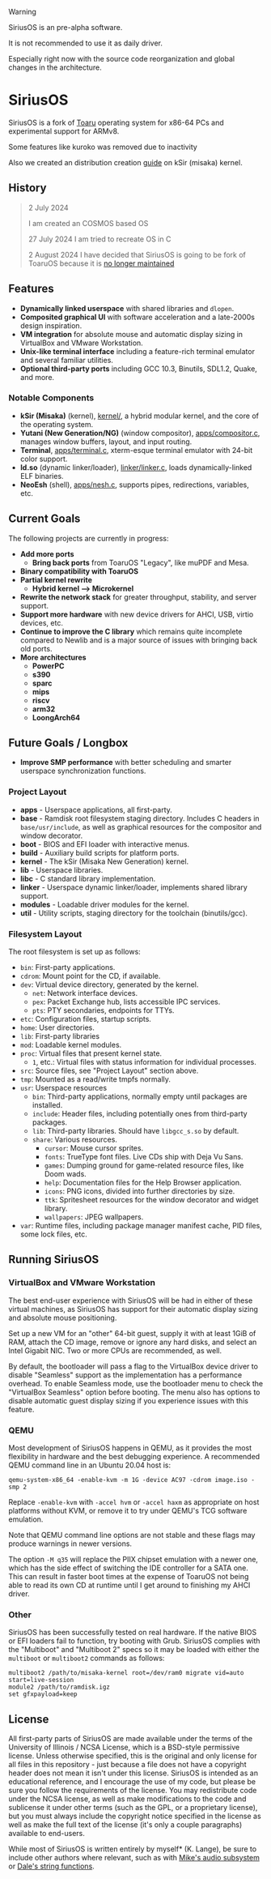 > [!WARNING]
> SiriusOS is an pre-alpha software.
>
> It is not recommended to use it as daily driver.
>
> Especially right now with the source code reorganization and global changes in the architecture.

# SiriusOS

SiriusOS is a fork of [Toaru](https://github.com/klange/toaruos) operating system for x86-64 PCs and experimental support for ARMv8.

Some features like kuroko was removed due to inactivity

Also we created an distribution creation [guide](docs/CreatingDistribution.md) on kSir (misaka) kernel.

## History

> 2 July 2024
>
> I am created an COSMOS based OS
>
> 27 July 2024
> I am tried to recreate OS in C
>
> 2 August 2024
> I have decided that SiriusOS is going to be fork of ToaruOS because it is [no longer maintained](https://en.wikipedia.org/wiki/ToaruOS#History)

## Features

- **Dynamically linked userspace** with shared libraries and `dlopen`.
- **Composited graphical UI** with software acceleration and a late-2000s design inspiration.
- **VM integration** for absolute mouse and automatic display sizing in VirtualBox and VMware Workstation.
- **Unix-like terminal interface** including a feature-rich terminal emulator and several familiar utilities.
- **Optional third-party ports** including GCC 10.3, Binutils, SDL1.2, Quake, and more.

### Notable Components

- **kSir (Misaka)** (kernel), [kernel/](kernel/), a hybrid modular kernel, and the core of the operating system.
- **Yutani (New Generation/NG)** (window compositor), [apps/compositor.c](apps/compositor.c), manages window buffers, layout, and input routing.
- **Terminal**, [apps/terminal.c](apps/terminal.c), xterm-esque terminal emulator with 24-bit color support.
- **ld.so** (dynamic linker/loader), [linker/linker.c](linker/linker.c), loads dynamically-linked ELF binaries.
- **NeoEsh** (shell), [apps/nesh.c](apps/nesh.c), supports pipes, redirections, variables, etc.

## Current Goals

The following projects are currently in progress:

- **Add more ports**
  - **Bring back ports** from ToaruOS "Legacy", like muPDF and Mesa.
- **Binary compatibility with ToaruOS**
- **Partial kernel rewrite**
  - **Hybrid kernel --> Microkernel**
- **Rewrite the network stack** for greater throughput, stability, and server support.
- **Support more hardware** with new device drivers for AHCI, USB, virtio devices, etc.
- **Continue to improve the C library** which remains quite incomplete compared to Newlib and is a major source of issues with bringing back old ports.
- **More architectures**
  - **PowerPC**
  - **s390**
  - **sparc**
  - **mips**
  - **riscv**
  - **arm32**
  - **LoongArch64**

## Future Goals / Longbox
- **Improve SMP performance** with better scheduling and smarter userspace synchronization functions.

### Project Layout

- **apps** - Userspace applications, all first-party.
- **base** - Ramdisk root filesystem staging directory. Includes C headers in `base/usr/include`, as well as graphical resources for the compositor and window decorator.
- **boot** - BIOS and EFI loader with interactive menus.
- **build** - Auxiliary build scripts for platform ports.
- **kernel** - The kSir (Misaka New Generation) kernel.
- **lib** - Userspace libraries.
- **libc** - C standard library implementation.
- **linker** - Userspace dynamic linker/loader, implements shared library support.
- **modules** - Loadable driver modules for the kernel.
- **util** - Utility scripts, staging directory for the toolchain (binutils/gcc).

### Filesystem Layout

The root filesystem is set up as follows:

- `bin`: First-party applications.
- `cdrom`: Mount point for the CD, if available.
- `dev`: Virtual device directory, generated by the kernel.
  - `net`: Network interface devices.
  - `pex`: Packet Exchange hub, lists accessible IPC services.
  - `pts`: PTY secondaries, endpoints for TTYs.
- `etc`: Configuration files, startup scripts.
- `home`: User directories.
- `lib`: First-party libraries
- `mod`: Loadable kernel modules.
- `proc`: Virtual files that present kernel state.
  - `1`, etc.: Virtual files with status information for individual processes.
- `src`: Source files, see "Project Layout" section above.
- `tmp`: Mounted as a read/write tmpfs normally.
- `usr`: Userspace resources
  - `bin`: Third-party applications, normally empty until packages are installed.
  - `include`: Header files, including potentially ones from third-party packages.
  - `lib`: Third-party libraries. Should have `libgcc_s.so` by default.
  - `share`: Various resources.
    - `cursor`: Mouse cursor sprites.
    - `fonts`: TrueType font files. Live CDs ship with Deja Vu Sans.
    - `games`: Dumping ground for game-related resource files, like Doom wads.
    - `help`: Documentation files for the Help Browser application.
    - `icons`: PNG icons, divided into further directories by size.
    - `ttk`: Spritesheet resources for the window decorator and widget library.
    - `wallpapers`: JPEG wallpapers.
- `var`: Runtime files, including package manager manifest cache, PID files, some lock files, etc.

## Running SiriusOS

### VirtualBox and VMware Workstation

The best end-user experience with SiriusOS will be had in either of these virtual machines, as SiriusOS has support for their automatic display sizing and absolute mouse positioning.

Set up a new VM for an "other" 64-bit guest, supply it with at least 1GiB of RAM, attach the CD image, remove or ignore any hard disks, and select an Intel Gigabit NIC. Two or more CPUs are recommended, as well.

By default, the bootloader will pass a flag to the VirtualBox device driver to disable "Seamless" support as the implementation has a performance overhead. To enable Seamless mode, use the bootloader menu to check the "VirtualBox Seamless" option before booting. The menu also has options to disable automatic guest display sizing if you experience issues with this feature.

### QEMU

Most development of SiriusOS happens in QEMU, as it provides the most flexibility in hardware and the best debugging experience. A recommended QEMU command line in an Ubuntu 20.04 host is:

```
qemu-system-x86_64 -enable-kvm -m 1G -device AC97 -cdrom image.iso -smp 2
```

Replace `-enable-kvm` with `-accel hvm` or `-accel haxm` as appropriate on host platforms without KVM, or remove it to try under QEMU's TCG software emulation.

Note that QEMU command line options are not stable and these flags may produce warnings in newer versions.

The option `-M q35` will replace the PIIX chipset emulation with a newer one, which has the side effect of switching the IDE controller for a SATA one. This can result in faster boot times at the expense of ToaruOS not being able to read its own CD at runtime until I get around to finishing my AHCI driver.

### Other

SiriusOS has been successfully tested on real hardware. If the native BIOS or EFI loaders fail to function, try booting with Grub. SiriusOS complies with the "Multiboot" and "Multiboot 2" specs so it may be loaded with either the `multiboot` or `multiboot2` commands as follows:

```
multiboot2 /path/to/misaka-kernel root=/dev/ram0 migrate vid=auto start=live-session
module2 /path/to/ramdisk.igz
set gfxpayload=keep
```

## License

All first-party parts of SiriusOS are made available under the terms of the University of Illinois / NCSA License, which is a BSD-style permissive license.
Unless otherwise specified, this is the original and only license for all files in this repository - just because a file does not have a copyright header does not mean it isn't under this license.
SiriusOS is intended as an educational reference, and I encourage the use of my code, but please be sure you follow the requirements of the license.
You may redistribute code under the NCSA license, as well as make modifications to the code and sublicense it under other terms (such as the GPL, or a proprietary license), but you must always include the copyright notice specified in the license as well as make the full text of the license (it's only a couple paragraphs) available to end-users.

While most of SiriusOS is written entirely by myself* (K. Lange), be sure to include other authors where relevant, such as with [Mike's audio subsystem](kernel/audio/snd.c) or [Dale's string functions](kernel/misc/string.c).
